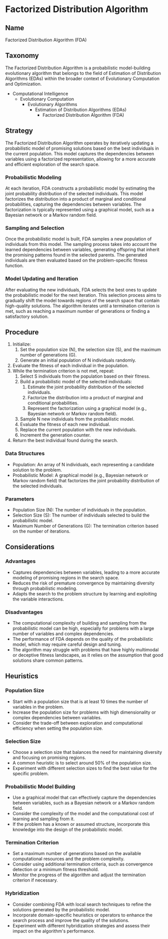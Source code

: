 # Factorized Distribution Algorithm

## Name

Factorized Distribution Algorithm (FDA)

## Taxonomy

The Factorized Distribution Algorithm is a probabilistic model-building evolutionary algorithm that belongs to the field of Estimation of Distribution Algorithms (EDAs) within the broader context of Evolutionary Computation and Optimization.

- Computational Intelligence
  - Evolutionary Computation
    - Evolutionary Algorithms
      - Estimation of Distribution Algorithms (EDAs)
        - Factorized Distribution Algorithm (FDA)

## Strategy

The Factorized Distribution Algorithm operates by iteratively updating a probabilistic model of promising solutions based on the best individuals in the current population. This model captures the dependencies between variables using a factorized representation, allowing for a more accurate and efficient exploration of the search space.

### Probabilistic Modeling

At each iteration, FDA constructs a probabilistic model by estimating the joint probability distribution of the selected individuals. This model factorizes the distribution into a product of marginal and conditional probabilities, capturing the dependencies between variables. The factorization is typically represented using a graphical model, such as a Bayesian network or a Markov random field.

### Sampling and Selection

Once the probabilistic model is built, FDA samples a new population of individuals from this model. The sampling process takes into account the learned dependencies between variables, generating offspring that inherit the promising patterns found in the selected parents. The generated individuals are then evaluated based on the problem-specific fitness function.

### Model Updating and Iteration

After evaluating the new individuals, FDA selects the best ones to update the probabilistic model for the next iteration. This selection process aims to gradually shift the model towards regions of the search space that contain high-quality solutions. The algorithm iterates until a termination criterion is met, such as reaching a maximum number of generations or finding a satisfactory solution.

## Procedure

1. Initialize:
   1. Set the population size (N), the selection size (S), and the maximum number of generations (G).
   2. Generate an initial population of N individuals randomly.
2. Evaluate the fitness of each individual in the population.
3. While the termination criterion is not met, repeat:
   1. Select S individuals from the population based on their fitness.
   2. Build a probabilistic model of the selected individuals:
      1. Estimate the joint probability distribution of the selected individuals.
      2. Factorize the distribution into a product of marginal and conditional probabilities.
      3. Represent the factorization using a graphical model (e.g., Bayesian network or Markov random field).
   3. Sample N new individuals from the probabilistic model.
   4. Evaluate the fitness of each new individual.
   5. Replace the current population with the new individuals.
   6. Increment the generation counter.
4. Return the best individual found during the search.

### Data Structures

- Population: An array of N individuals, each representing a candidate solution to the problem.
- Probabilistic Model: A graphical model (e.g., Bayesian network or Markov random field) that factorizes the joint probability distribution of the selected individuals.

### Parameters

- Population Size (N): The number of individuals in the population.
- Selection Size (S): The number of individuals selected to build the probabilistic model.
- Maximum Number of Generations (G): The termination criterion based on the number of iterations.

## Considerations

### Advantages

- Captures dependencies between variables, leading to a more accurate modeling of promising regions in the search space.
- Reduces the risk of premature convergence by maintaining diversity through probabilistic modeling.
- Adapts the search to the problem structure by learning and exploiting the variable interactions.

### Disadvantages

- The computational complexity of building and sampling from the probabilistic model can be high, especially for problems with a large number of variables and complex dependencies.
- The performance of FDA depends on the quality of the probabilistic model, which may require careful design and tuning.
- The algorithm may struggle with problems that have highly multimodal or deceptive fitness landscapes, as it relies on the assumption that good solutions share common patterns.

## Heuristics

### Population Size

- Start with a population size that is at least 10 times the number of variables in the problem.
- Increase the population size for problems with high dimensionality or complex dependencies between variables.
- Consider the trade-off between exploration and computational efficiency when setting the population size.

### Selection Size

- Choose a selection size that balances the need for maintaining diversity and focusing on promising regions.
- A common heuristic is to select around 50% of the population size.
- Experiment with different selection sizes to find the best value for the specific problem.

### Probabilistic Model Building

- Use a graphical model that can effectively capture the dependencies between variables, such as a Bayesian network or a Markov random field.
- Consider the complexity of the model and the computational cost of learning and sampling from it.
- If the problem has a known or assumed structure, incorporate this knowledge into the design of the probabilistic model.

### Termination Criterion

- Set a maximum number of generations based on the available computational resources and the problem complexity.
- Consider using additional termination criteria, such as convergence detection or a minimum fitness threshold.
- Monitor the progress of the algorithm and adjust the termination criterion if necessary.

### Hybridization

- Consider combining FDA with local search techniques to refine the solutions generated by the probabilistic model.
- Incorporate domain-specific heuristics or operators to enhance the search process and improve the quality of the solutions.
- Experiment with different hybridization strategies and assess their impact on the algorithm's performance.